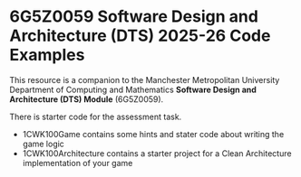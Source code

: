 # 6G5Z0059 Software Design and Architecture (DTS) 2025-26 Code Examples
This resource is a companion to the Manchester Metropolitan University Department of Computing and Mathematics **Software Design and Architecture (DTS) Module** (6G5Z0059).

There is starter code for the assessment task.

- 1CWK100Game contains some hints and stater code about writing the game logic
- 1CWK100Architecture contains a starter project for a Clean Architecture implementation of your game



